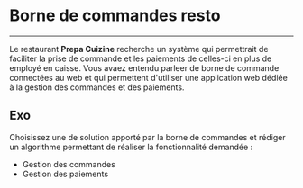 # Borne de commandes resto

---

Le restaurant **Prepa Cuizine** recherche un système qui permettrait de faciliter la prise de commande et les paiements de celles-ci en plus de employé en caisse. Vous avaez entendu parleer de borne de commande connectées au web et qui permettent d'utiliser une application web dédiée à la gestion des commandes et des paiements.

## Exo

Choisissez une de solution apporté par la borne de commandes et rédiger un algorithme permettant de réaliser la fonctionnalité demandée :

- Gestion des commandes
- Gestion des paiements
